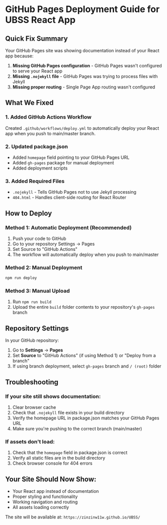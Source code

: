 # GitHub Pages Deployment Guide for UBSS React App

## Quick Fix Summary

Your GitHub Pages site was showing documentation instead of your React app because:

1. **Missing GitHub Pages configuration** - GitHub Pages wasn't configured to serve your React app
2. **Missing `.nojekyll` file** - GitHub Pages was trying to process files with Jekyll
3. **Missing proper routing** - Single Page App routing wasn't configured

## What We Fixed

### 1. Added GitHub Actions Workflow
Created `.github/workflows/deploy.yml` to automatically deploy your React app when you push to main/master branch.

### 2. Updated package.json
- Added `homepage` field pointing to your GitHub Pages URL
- Added `gh-pages` package for manual deployment
- Added deployment scripts

### 3. Added Required Files
- `.nojekyll` - Tells GitHub Pages not to use Jekyll processing
- `404.html` - Handles client-side routing for React Router

## How to Deploy

### Method 1: Automatic Deployment (Recommended)
1. Push your code to GitHub
2. Go to your repository Settings → Pages
3. Set Source to "GitHub Actions"
4. The workflow will automatically deploy when you push to main/master

### Method 2: Manual Deployment
```bash
npm run deploy
```

### Method 3: Manual Upload
1. Run `npm run build`
2. Upload the entire `build` folder contents to your repository's `gh-pages` branch

## Repository Settings

In your GitHub repository:
1. Go to **Settings** → **Pages**
2. Set **Source** to "GitHub Actions" (if using Method 1) or "Deploy from a branch"
3. If using branch deployment, select `gh-pages` branch and `/ (root)` folder

## Troubleshooting

### If your site still shows documentation:
1. Clear browser cache
2. Check that `.nojekyll` file exists in your build directory
3. Verify the homepage URL in package.json matches your GitHub Pages URL
4. Make sure you're pushing to the correct branch (main/master)

### If assets don't load:
1. Check that the `homepage` field in package.json is correct
2. Verify all static files are in the build directory
3. Check browser console for 404 errors

## Your Site Should Now Show:
- Your React app instead of documentation
- Proper styling and functionality
- Working navigation and routing
- All assets loading correctly

The site will be available at: `https://zinzinw11w.github.io/UBSS/`

